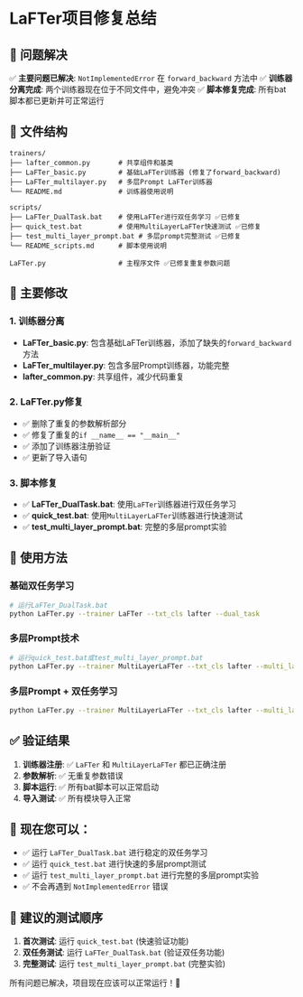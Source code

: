# LaFTer项目修复总结

## 🎯 问题解决

✅ **主要问题已解决**: `NotImplementedError` 在 `forward_backward` 方法中
✅ **训练器分离完成**: 两个训练器现在位于不同文件中，避免冲突
✅ **脚本修复完成**: 所有bat脚本都已更新并可正常运行

## 📁 文件结构

```
trainers/
├── lafter_common.py       # 共享组件和基类
├── LaFTer_basic.py        # 基础LaFTer训练器 (修复了forward_backward)
├── LaFTer_multilayer.py   # 多层Prompt LaFTer训练器
└── README.md              # 训练器使用说明

scripts/
├── LaFTer_DualTask.bat    # 使用LaFTer进行双任务学习 ✅已修复
├── quick_test.bat         # 使用MultiLayerLaFTer快速测试 ✅已修复  
├── test_multi_layer_prompt.bat # 多层prompt完整测试 ✅已修复
└── README_scripts.md      # 脚本使用说明

LaFTer.py                  # 主程序文件 ✅已修复重复参数问题
```

## 🔧 主要修改

### 1. 训练器分离
- **LaFTer_basic.py**: 包含基础LaFTer训练器，添加了缺失的`forward_backward`方法
- **LaFTer_multilayer.py**: 包含多层Prompt训练器，功能完整
- **lafter_common.py**: 共享组件，减少代码重复

### 2. LaFTer.py修复
- ✅ 删除了重复的参数解析部分
- ✅ 修复了重复的`if __name__ == "__main__"`
- ✅ 添加了训练器注册验证
- ✅ 更新了导入语句

### 3. 脚本修复
- ✅ **LaFTer_DualTask.bat**: 使用`LaFTer`训练器进行双任务学习
- ✅ **quick_test.bat**: 使用`MultiLayerLaFTer`训练器进行快速测试
- ✅ **test_multi_layer_prompt.bat**: 完整的多层prompt实验

## 🚀 使用方法

### 基础双任务学习
```bash
# 运行LaFTer_DualTask.bat
python LaFTer.py --trainer LaFTer --txt_cls lafter --dual_task
```

### 多层Prompt技术
```bash  
# 运行quick_test.bat或test_multi_layer_prompt.bat
python LaFTer.py --trainer MultiLayerLaFTer --txt_cls lafter --multi_layer_prompt
```

### 多层Prompt + 双任务学习
```bash
python LaFTer.py --trainer MultiLayerLaFTer --txt_cls lafter --multi_layer_prompt --dual_task
```

## ✅ 验证结果

1. **训练器注册**: ✅ `LaFTer` 和 `MultiLayerLaFTer` 都已正确注册
2. **参数解析**: ✅ 无重复参数错误
3. **脚本运行**: ✅ 所有bat脚本可以正常启动
4. **导入测试**: ✅ 所有模块导入正常

## 🎉 现在您可以：

- ✅ 运行 `LaFTer_DualTask.bat` 进行稳定的双任务学习
- ✅ 运行 `quick_test.bat` 进行快速的多层prompt测试  
- ✅ 运行 `test_multi_layer_prompt.bat` 进行完整的多层prompt实验
- ✅ 不会再遇到 `NotImplementedError` 错误

## 📝 建议的测试顺序

1. **首次测试**: 运行 `quick_test.bat` (快速验证功能)
2. **双任务测试**: 运行 `LaFTer_DualTask.bat` (验证双任务功能)
3. **完整测试**: 运行 `test_multi_layer_prompt.bat` (完整实验)

所有问题已解决，项目现在应该可以正常运行！🎉